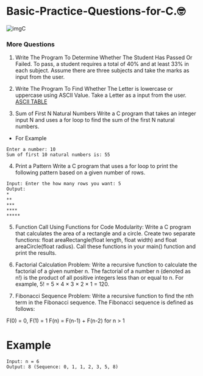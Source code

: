 # Basic-Practice-Questions-for-C.🤓

![imgC](https://github.com/user-attachments/assets/bde1182d-2996-4296-969b-4b4f7add2f03)

### More Questions
1. Write The Program To Determine Whether The Student Has Passed Or Failed. To pass, a student requires a total of 40% and at least 33% in each subject. Assume there are three subjects and take the marks as input from the user.
   
2. Write The Program To Find Whether The Letter is lowercase or uppercase using ASCII Value. Take a Letter as a input from the user. [ASCII TABLE](https://www.cs.cmu.edu/~pattis/15-1XX/common/handouts/ascii.html)

3. Sum of First N Natural Numbers
Write a C program that takes an integer input N and uses a for loop to find the sum of the first N natural numbers.

- For Example
```
Enter a number: 10
Sum of first 10 natural numbers is: 55
```
4. Print a Pattern
Write a C program that uses a for loop to print the following pattern based on a given number of rows.
```
Input: Enter the how many rows you want: 5
Output:
*
**
***
****
*****
```
5. Function Call
Using Functions for Code Modularity: Write a C program that calculates the area of a rectangle and a circle. Create two separate functions: float areaRectangle(float length, float width) and float areaCircle(float radius). Call these functions in your main() function and print the results.

6. Factorial Calculation
Problem: Write a recursive function to calculate the factorial of a given number n. The factorial of a number n (denoted as n!) is the product of all positive integers less than or equal to n. For example, 5! = 5 × 4 × 3 × 2 × 1 = 120.

7. Fibonacci Sequence
Problem: Write a recursive function to find the nth term in the Fibonacci sequence. The Fibonacci sequence is defined as follows:

F(0) = 0, F(1) = 1
F(n) = F(n-1) + F(n-2) for n > 1

# Example
```
Input: n = 6
Output: 8 (Sequence: 0, 1, 1, 2, 3, 5, 8)
```
